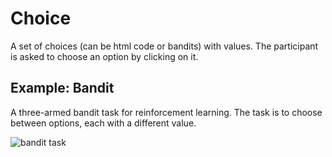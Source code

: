 # Choice

A set of choices (can be html code or bandits) with values. The participant is asked to choose an option by clicking on it.

## Example: Bandit

A three-armed bandit task for reinforcement learning. The task is to choose between options, each with a different value.

![bandit task](../../img/stimuli/bandit.png)